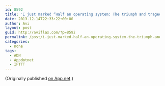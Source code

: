 ```yaml
---
id: 8592
title: 'I just marked “Half an operating system: The triumph and tragedy of OS/2” as a favorite in Readability. http://www.readability.com/articles/hgyy1k2k'
date: 2013-12-14T22:33:22+00:00
author: Avi
layout: post
guid: http://aviflax.com/?p=8592
permalink: /post/i-just-marked-half-an-operating-system-the-triumph-and-tragedy-of-os2-as-a-favorite-in-readability-httpwww-readability-comarticleshgyy1k2k/
categories:
  - none
tags:
  - ADN
  - Appdotnet
  - IFTTT
---
```

(Originally published [on App.net](http://alpha.app.net/aviflax/post/17369599).)